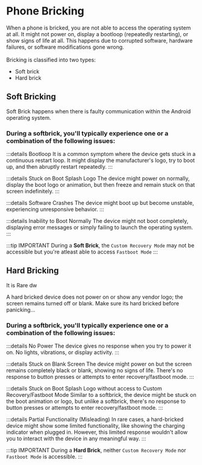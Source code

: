 # Phone Bricking
When a phone is bricked, you are not able to access the operating system at all. It might not power on, display a bootloop (repeatedly restarting), or show signs of life at all. This happens due to corrupted software, hardware failures, or software modifications gone wrong.\
\
Bricking is classified into two types:
* Soft brick
* Hard brick

## Soft Bricking
Soft Brick happens when there is faulty communication within the Android operating system.

### During a softbrick, you'll typically experience one or a combination of the following issues:

:::details Bootloop 
It is a common symptom where the device gets stuck in a continuous restart loop. It might display the manufacturer's logo, try to boot up, and then abruptly restart repeatedly.
:::

:::details Stuck on Boot Splash Logo
The device might power on normally, display the boot logo or animation, but then freeze and remain stuck on that screen indefinitely.
:::

:::details Software Crashes
The device might boot up but become unstable, experiencing unresponsive behavior.
:::

:::details Inability to Boot Normally
The device might not boot completely, displaying error messages or simply failing to launch the operating system.
:::

:::tip IMPORTANT
During a **Soft Brick**, the `Custom Recovery Mode` may not be accessible but you're atleast able to access `Fastboot Mode`
:::

## Hard Bricking
<Badge type="warning">It is Rare dw</Badge>

A hard bricked device does not power on or show any vendor logo; the screen remains turned off or blank.
Make sure its hard bricked before panicking...

### During a softbrick, you'll typically experience one or a combination of the following issues:
:::details No Power
The device gives no response when you try to power it on. No lights, vibrations, or display activity.
:::

:::details Stuck on Blank Screen
The device might power on but the screen remains completely black or blank, showing no signs of life. There's no response to button presses or attempts to enter recovery/fastboot mode.
:::

:::details Stuck on Boot Splash Logo without access to Custom Recovery/Fastboot Mode
Similar to a softbrick, the device might be stuck on the boot animation or logo, but unlike a softbrick, there's no response to button presses or attempts to enter recovery/fastboot mode.
:::

:::details Partial Functionality (Misleading)
In rare cases, a hard-bricked device might show some limited functionality, like showing the charging indicator when plugged in. However, this limited response wouldn't allow you to interact with the device in any meaningful way.
:::

:::tip IMPORTANT
During a **Hard Brick**, neither `Custom Recovery Mode` nor `Fastboot Mode` is accessible.
:::